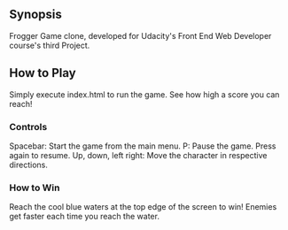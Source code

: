 ## Synopsis

Frogger Game clone, developed for Udacity's Front End Web Developer course's third Project.

## How to Play

Simply execute index.html to run the game. See how high a score you can reach!

### Controls

Spacebar: Start the game from the main menu.
P: Pause the game. Press again to resume.
Up, down, left right: Move the character in respective directions.

### How to Win

Reach the cool blue waters at the top edge of the screen to win! Enemies get faster each time
you reach the water.

